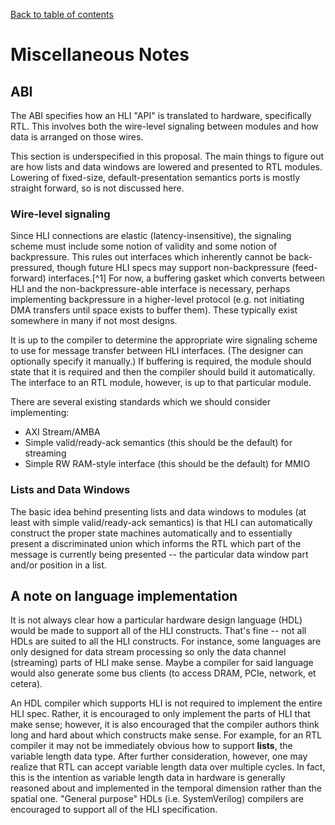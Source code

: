 [Back to table of contents](index.md#Table-of-contents)

# Miscellaneous Notes

## ABI

The ABI specifies how an HLI "API" is translated to hardware,
specifically RTL. This involves both the wire-level signaling between
modules and how data is arranged on those wires.

This section is underspecified in this proposal. The main things to
figure out are how lists and data windows are lowered and presented to
RTL modules. Lowering of fixed-size, default-presentation semantics
ports is mostly straight forward, so is not discussed here.

### Wire-level signaling

Since HLI connections are elastic (latency-insensitive), the signaling
scheme must include some notion of validity and some notion of
backpressure. This rules out interfaces which inherently cannot be
back-pressured, though future HLI specs may support non-backpressure
(feed-forward) interfaces.[^1] For now, a buffering gasket which
converts between HLI and the non-backpressure-able interface is
necessary, perhaps implementing backpressure in a higher-level protocol
(e.g. not initiating DMA transfers until space exists to buffer them).
These typically exist somewhere in many if not most designs.

It is up to the compiler to determine the appropriate wire signaling
scheme to use for message transfer between HLI interfaces. (The designer
can optionally specify it manually.) If buffering is required, the
module should state that it is required and then the compiler should
build it automatically. The interface to an RTL module, however, is up
to that particular module.

There are several existing standards which we should consider
implementing:

- AXI Stream/AMBA
- Simple valid/ready-ack semantics (this should be the default) for
  streaming
- Simple RW RAM-style interface (this should be the default) for MMIO

### Lists and Data Windows

The basic idea behind presenting lists and data windows to modules (at
least with simple valid/ready-ack semantics) is that HLI can
automatically construct the proper state machines automatically and to
essentially present a discriminated union which informs the RTL which
part of the message is currently being presented -- the particular data
window part and/or position in a list.

## A note on language implementation

It is not always clear how a particular hardware design language (HDL)
would be made to support all of the HLI constructs. That's fine -- not
all HDLs are suited to all the HLI constructs. For instance, some
languages are only designed for data stream processing so only the data
channel (streaming) parts of HLI make sense. Maybe a compiler for said
language would also generate some bus clients (to access DRAM, PCIe,
network, et cetera).

An HDL compiler which supports HLI is not required to implement the
entire HLI spec. Rather, it is encouraged to only implement the parts of
HLI that make sense; however, it is also encouraged that the compiler
authors think long and hard about which constructs make sense. For
example, for an RTL compiler it may not be immediately obvious how to
support **lists**, the variable length data type. After further
consideration, however, one may realize that RTL can accept variable
length data over multiple cycles. In fact, this is the intention as
variable length data in hardware is generally reasoned about and
implemented in the temporal dimension rather than the spatial one.
"General purpose" HDLs (i.e. SystemVerilog) compilers are encouraged to
support all of the HLI specification.
